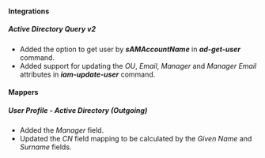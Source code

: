 
#### Integrations
##### Active Directory Query v2
- Added the option to get user by ***sAMAccountName*** in ***ad-get-user*** command.
- Added support for updating the *OU*, *Email*, *Manager* and *Manager Email* attributes in ***iam-update-user*** command.

#### Mappers
##### User Profile - Active Directory (Outgoing)
- Added the *Manager* field.
- Updated the *CN* field mapping to be calculated by the *Given Name* and *Surname* fields.

